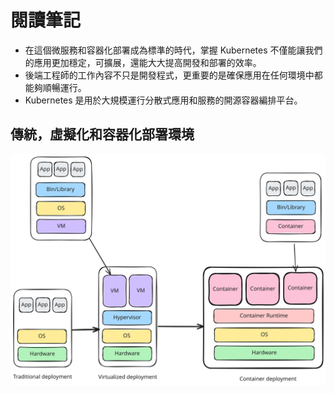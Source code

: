 # 閱讀筆記

- 在這個微服務和容器化部署成為標準的時代，掌握 Kubernetes 不僅能讓我們的應用更加穩定，可擴展，還能大大提高開發和部署的效率。
- 後端工程師的工作內容不只是開發程式，更重要的是確保應用在任何環境中都能夠順暢運行。
- Kubernetes 是用於大規模運行分散式應用和服務的開源容器編排平台。

## 傳統，虛擬化和容器化部署環境

![img](img/different-way-of-deployments.svg)